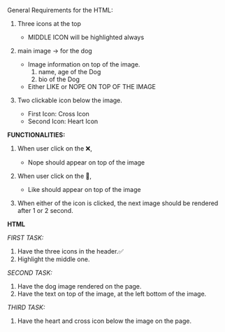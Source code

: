 General Requirements for the HTML:

1. Three icons at the top

   - MIDDLE ICON will be highlighted always

2. main image -> for the dog

   - Image information on top of the image.
     1. name, age of the Dog
     2. bio of the Dog
   - Either LIKE or NOPE ON TOP OF THE IMAGE

3. Two clickable icon below the image.
   - First Icon: Cross Icon
   - Second Icon: Heart Icon

**FUNCTIONALITIES:**

1. When user click on the ❌,

   - Nope should appear on top of the image

2. When user click on the 💖,

   - Like should appear on top of the image

3. When either of the icon is clicked, the next image should be rendered after 1 or 2 second.

<!-- BREAKDOWN -->

**HTML**

_FIRST TASK:_

1. Have the three icons in the header.✅
2. Highlight the middle one.

_SECOND TASK:_

1. Have the dog image rendered on the page.
2. Have the text on top of the image, at the left bottom of the image.

_THIRD TASK:_

1. Have the heart and cross icon below the image on the page.

<!-- HTML BREAKDOWN -->
